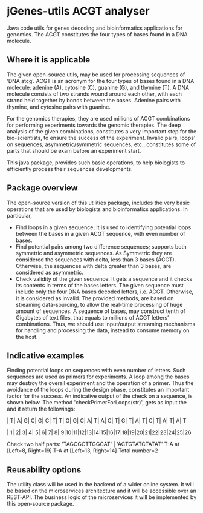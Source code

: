 # jGenes-utils ACGT analyser
Java code utils for genes decoding and bioinformatics applications for genomics. The ACGT constitutes the four types of bases found in a DNA molecule.
## Where it is applicable
The given open-source utils, may be used for processing sequences of ‘DNA atcg’.
ACGT is an acronym for the four types of bases found in a DNA molecule: adenine (A), cytosine (C), guanine (G), and thymine (T). A DNA molecule consists of two strands wound around each other, with each strand held together by bonds between the bases. Adenine pairs with thymine, and cytosine pairs with guanine. 

For the genomics therapies, they are used millions of ACGT combinations for performing experiments towards the genomic therapies. The deep analysis of the given combinations, constitutes a very important step for the bio-scientists, to ensure the success of the experiment. Invalid pairs, loops’ on sequences, asymmetric/symmetric sequences, etc., constitutes some of parts that should be exam before an experiment start. 

This java package, provides such basic operations, to help biologists to efficiently process their sequences developments.

## Package overview
The open-source version of this utilities package, includes the very basic operations that are used by biologists and bioinformatics applications. In particular,
- Find loops in a given sequence; it is used to identifying potential loops between the bases in a given ACGT sequence, with even number of bases.
- Find potential pairs among two difference sequences; supports both symmetric and asymmetric sequences. As Symmetric they are considered the sequences with delta, less than 3 bases (ACGT). Otherwise, the sequences with delta greater than 3 bases, are considered as asymmetric.
- Check validity of the given sequence. It gets a sequence and it checks its contents in terms of the bases letters. The given sequence must include only the four DNA bases decoded letters, i.e. ACGT. Otherwise, it is considered as invalid.
The provided methods, are based on streaming data-sourcing, to allow the real-time processing of huge amount of sequences. A sequence of bases, may construct tenth of Gigabytes of text files, that equals to millions of ACGT letters’ combinations. Thus, we should use input/output streaming mechanisms for handling and processing the data, instead to consume memory on the host.

## Indicative examples
Finding potential loops on sequences with even number of letters. Such sequences are used as primers for experiments. A loop among the bases may destroy the overall experiment and the operation of a primer. Thus the avoidance of the loops during the design phase, constitutes an important factor for the success. An indicative output of the check on a sequence, is shown below. The method 'checkPrimerForLoops(str)', gets as input the and it return the followings:

| T| A| G| C| G| C| T| T| G| G| C| A| T| A| C| T| G| T| A| T| C| T| A| T| A| T

| 1| 2| 3| 4| 5| 6| 7| 8| 9|10|11|12|13|14|15|16|17|18|19|20|21|22|23|24|25|26

Check two half parts: 'TAGCGCTTGGCAT' | 'ACTGTATCTATAT'
T-A at [Left=8, Right=19]
T-A at [Left=13, Right=14]
Total number=2

## Reusability options
The utility class will be used in the backend of a wider online system. It will be based on the microservices architecture and it will be accessible over an REST-API. The business logic of the microservices it will be implemented by this open-source package.
